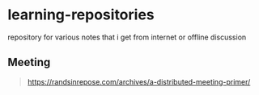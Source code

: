 # learning-repositories
repository for various notes that i get from internet or offline discussion 

Meeting
---
> https://randsinrepose.com/archives/a-distributed-meeting-primer/
